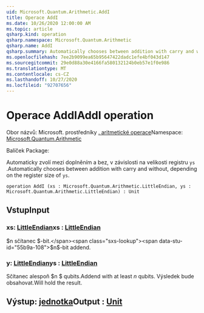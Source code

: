 ```yaml
---
uid: Microsoft.Quantum.Arithmetic.AddI
title: Operace AddI
ms.date: 10/26/2020 12:00:00 AM
ms.topic: article
qsharp.kind: operation
qsharp.namespace: Microsoft.Quantum.Arithmetic
qsharp.name: AddI
qsharp.summary: Automatically chooses between addition with carry and without, depending on the register size of `ys`.
ms.openlocfilehash: 7ee2b9099ea65b95647422dadc1efe4bf043d147
ms.sourcegitcommit: 29e0d88a30e4166fa580132124b0eb57e1f0e986
ms.translationtype: MT
ms.contentlocale: cs-CZ
ms.lasthandoff: 10/27/2020
ms.locfileid: "92707656"
---
```

# <a name="addi-operation"></a><span data-ttu-id="55b9a-102">Operace AddI</span><span class="sxs-lookup"><span data-stu-id="55b9a-102">AddI operation</span></span>

<span data-ttu-id="55b9a-103">Obor názvů: Microsoft. prostředníky [. aritmetické operace](xref:Microsoft.Quantum.Arithmetic)</span><span class="sxs-lookup"><span data-stu-id="55b9a-103">Namespace: [Microsoft.Quantum.Arithmetic](xref:Microsoft.Quantum.Arithmetic)</span></span>

<span data-ttu-id="55b9a-104">Balíček [](https://nuget.org/packages/)</span><span class="sxs-lookup"><span data-stu-id="55b9a-104">Package: [](https://nuget.org/packages/)</span></span>


<span data-ttu-id="55b9a-105">Automaticky zvolí mezi doplněním a bez, v závislosti na velikosti registru `ys` .</span><span class="sxs-lookup"><span data-stu-id="55b9a-105">Automatically chooses between addition with carry and without, depending on the register size of `ys`.</span></span>

```qsharp
operation AddI (xs : Microsoft.Quantum.Arithmetic.LittleEndian, ys : Microsoft.Quantum.Arithmetic.LittleEndian) : Unit
```


## <a name="input"></a><span data-ttu-id="55b9a-106">Vstup</span><span class="sxs-lookup"><span data-stu-id="55b9a-106">Input</span></span>

### <a name="xs--littleendian"></a><span data-ttu-id="55b9a-107">xs: [LittleEndian](xref:Microsoft.Quantum.Arithmetic.LittleEndian)</span><span class="sxs-lookup"><span data-stu-id="55b9a-107">xs : [LittleEndian](xref:Microsoft.Quantum.Arithmetic.LittleEndian)</span></span>

<span data-ttu-id="55b9a-108">$n sčítanec $-bit.</span><span class="sxs-lookup"><span data-stu-id="55b9a-108">$n$-bit addend.</span></span>


### <a name="ys--littleendian"></a><span data-ttu-id="55b9a-109">y: [LittleEndian](xref:Microsoft.Quantum.Arithmetic.LittleEndian)</span><span class="sxs-lookup"><span data-stu-id="55b9a-109">ys : [LittleEndian](xref:Microsoft.Quantum.Arithmetic.LittleEndian)</span></span>

<span data-ttu-id="55b9a-110">Sčítanec alespoň $n $ qubits.</span><span class="sxs-lookup"><span data-stu-id="55b9a-110">Addend with at least $n$ qubits.</span></span> <span data-ttu-id="55b9a-111">Výsledek bude obsahovat.</span><span class="sxs-lookup"><span data-stu-id="55b9a-111">Will hold the result.</span></span>



## <a name="output--unit"></a><span data-ttu-id="55b9a-112">Výstup: [jednotka](xref:microsoft.quantum.lang-ref.unit)</span><span class="sxs-lookup"><span data-stu-id="55b9a-112">Output : [Unit](xref:microsoft.quantum.lang-ref.unit)</span></span>

